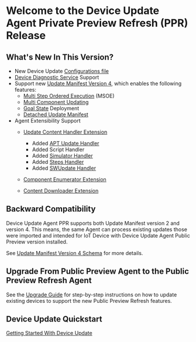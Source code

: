# Welcome to the Device Update Agent Private Preview Refresh (PPR) Release

## What's New In This Version?

- New Device Update [Configurations file](./configurations-file.md)
- [Device Diagnostic Service](./device-diagnostic-service.md) Support
- Support new [Update Manifest Version 4](./update-manifest-v4-schema.md), which enables the following features:
  - [Multi Step Ordered Execution](./update-manifest-v4-schema.md#multi-step-ordered-execution-msoe-support) (MSOE)
  - [Multi Component Updating](./multi-component-updating.md)
  - [Goal State](./goal-state-support.md) Deployment
  - [Detached Update Manifest](./update-manifest-v4-schema.md)
- Agent Extensibility Support
  - [Update Content Handler Extension](./how-to-implement-custom-update-handler.md)
    - Added [APT Update Handler](../../src/content_handlers/apt_handler)
    - Added Script Handler
    - Added [Simulator Handler](../../src/content_handlers/simulator_handler)
    - Added [Steps Handler](../../src/content_handlers/steps_handler/README.md)
    - Added [SWUpdate Handler](../../src/content_handlers/swupdate_handler)

  - [Component Enumerator Extension](../../src/extensions/component-enumerators/examples/contoso-component-enumerator/README.md)
  - [Content Downloader Extension](../../src/extensions/content-downloaders/README.md)
  
## Backward Compatibility
  
Device Update Agent PPR supports both Update Manifest version 2 and version 4. This means, the same Agent can process existing updates those were imported and intended for IoT Device with Device Update Agent Public Preview version installed.  

See [Update Manifest Version 4 Schema](./update-manifest-v4-schema.md) for more details.

## Upgrade From Public Preview Agent to the Public Preview Refresh Agent

See the [Upgrade Guide](./upgrade-guide.md) for step-by-step instructions on how to update existing devices to support the new Public Preview Refresh features.

## Device Update Quickstart

[Getting Started With Device Update](quickstarts/overview-quickstart.md)
